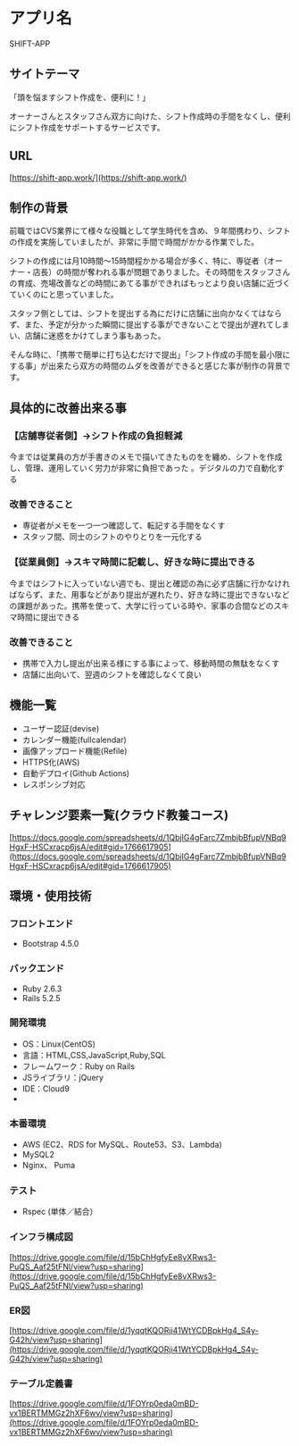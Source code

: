 # アプリ名
SHIFT-APP


## サイトテーマ

「頭を悩ますシフト作成を、便利に！」

オーナーさんとスタッフさん双方に向けた、シフト作成時の手間をなくし、便利にシフト作成をサポートするサービスです。

## URL

[https://shift-app.work/](https://shift-app.work/)


## 制作の背景

前職ではCVS業界にて様々な役職として学生時代を含め、９年間携わり、シフトの作成を実施していましたが、非常に手間で時間がかかる作業でした。

シフトの作成には月10時間〜15時間程かかる場合が多く、特に、専従者（オーナー・店長）の時間が奪われる事が問題でありました。その時間をスタッフさんの育成、売場改善などの時間にあてる事ができればもっとより良い店舗に近づくていくのにと思っていました。

スタッフ側としては、シフトを提出する為にだけに店舗に出向かなくてはならず、また、予定が分かった瞬間に提出する事ができないことで提出が遅れてしまい、店舗に迷惑をかけてしまう事もあった。

そんな時に、「携帯で簡単に打ち込むだけで提出」「シフト作成の手間を最小限にする事」が出来たら双方の時間のムダを改善ができると感じた事が制作の背景です。


## 具体的に改善出来る事

### 【店舗専従者側】→シフト作成の負担軽減
今までは従業員の方が手書きのメモで描いてきたものをを纏め、シフトを作成し、管理、運用していく労力が非常に負担であった 。デジタルの力で自動化する

### 改善できること
-  専従者がメモを一つ一つ確認して、転記する手間をなくす
-  スタッフ間、同士のシフトのやりとりを一元化する

### 【従業員側】→スキマ時間に記載し、好きな時に提出できる
今まではシフトに入っていない週でも、提出と確認の為に必ず店舗に行かなければならず、また、用事などがあり提出が遅れたり、好きな時に提出できないなどの課題があった。携帯を使って、大学に行っている時や、家事の合間などのスキマ時間に提出できる

### 改善できること
-  携帯で入力し提出が出来る様にする事によって、移動時間の無駄をなくす
-  店舗に出向いて、翌週のシフトを確認しなくて良い

## 機能一覧

-  ユーザー認証(devise)
-  カレンダー機能(fullcalendar)
-  画像アップロード機能(Refile)
-  HTTPS化(AWS)
-  自動デプロイ(Github Actions)
-  レスポンシブ対応


## チャレンジ要素一覧(クラウド教養コース)
[https://docs.google.com/spreadsheets/d/1QbjIG4gFarc7ZmbjbBfupVNBq9HgxF-HSCxracp6jsA/edit#gid=1766617905](https://docs.google.com/spreadsheets/d/1QbjIG4gFarc7ZmbjbBfupVNBq9HgxF-HSCxracp6jsA/edit#gid=1766617905)


## 環境・使用技術

### フロントエンド

-   Bootstrap 4.5.0

### バックエンド

-   Ruby  2.6.3
-   Rails 5.2.5

### 開発環境

-  OS：Linux(CentOS)
-  言語：HTML,CSS,JavaScript,Ruby,SQL
-  フレームワーク：Ruby on Rails
-  JSライブラリ：jQuery
-  IDE：Cloud9
-

### 本番環境

-   AWS (EC2、RDS for MySQL、Route53、S3、Lambda)
-   MySQL2
-   Nginx、 Puma

### テスト

-   Rspec (単体／結合）

### インフラ構成図
[https://drive.google.com/file/d/15bChHgfyEe8vXRws3-PuQS_Aaf25tFNl/view?usp=sharing](https://drive.google.com/file/d/15bChHgfyEe8vXRws3-PuQS_Aaf25tFNl/view?usp=sharing)

### ER図
[https://drive.google.com/file/d/1yqqtKQORji41WtYCDBpkHg4_S4y-G42h/view?usp=sharing](https://drive.google.com/file/d/1yqqtKQORji41WtYCDBpkHg4_S4y-G42h/view?usp=sharing)

### テーブル定義書
[https://drive.google.com/file/d/1FOYrp0eda0mBD-vx1BERTMMGz2hXF6wv/view?usp=sharing](https://drive.google.com/file/d/1FOYrp0eda0mBD-vx1BERTMMGz2hXF6wv/view?usp=sharing)


